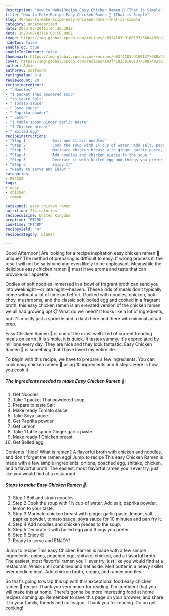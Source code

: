 ```yaml
---
description: "How to Make|Recipe Easy Chicken Ramen 🍜 {That is Simple"
title: "How to Make|Recipe Easy Chicken Ramen 🍜 {That is Simple"
slug: 40-how-to-makerecipe-easy-chicken-ramen-that-is-simple
category: Uncategorized
date: 2023-03-20T11:04:26.391Z
date: 2023-08-03T16:03:56.898Z
image: https://img-global.cpcdn.com/recipes/e03f4183c9100137/680x482cq70/easy-chicken-ramen-recipe-main-photo.jpg
hideToc: false
enableToc: true
enableTocContent: false
thumbnail: https://img-global.cpcdn.com/recipes/e03f4183c9100137/680x482cq70/easy-chicken-ramen-recipe-main-photo.jpg
cover: https://img-global.cpcdn.com/recipes/e03f4183c9100137/680x482cq70/easy-chicken-ramen-recipe-main-photo.jpg
author: Admin
authorAv: notfound
ratingvalue: 3.4
reviewcount: 20
recipeingredient:
- " Noodles"
- "1 packet Thai powdered soup"
- "to taste Salt"
- " Tomato sauce"
- " Soya sauce"
- " Paprika powder"
- " Lemon"
- "1 table spoon Ginger garlic paste"
- "1 Chicken breast"
- " Boiled egg"
recipeinstructions:
- "Step 1            Boil and strain noodles"
- "Step 2            Cook the soup with 1½ cup of water. Add salt, paprika powder, lemon to your taste."
- "Step 3            Marinate chicken breast with ginger garlic paste, lemon, salt, paprika powder, tomato sauce, soya sauce for 10 minutes and pan fry it."
- "Step 4            Add noodles and chicken pieces to the soup."
- "Step 5            Decorate it with boiled egg and things you prefer."
- "Step 6            Enjoy 😊"
- "Ready to serve and ENJOY!"
categories:
- Recipe
tags:
- easy
- chicken
- ramen

katakunci: easy chicken ramen 
nutrition: 254 calories
recipecuisine: United Kingdom
preptime: "PT25M"
cooktime: "PT48M"
recipeyield: "4"
recipecategory: Dinner

---
```



Good Afternoon| Are looking for a recipe inspiration easy chicken ramen 🍜 unique? The method of preparing is difficult to easy. If wrong process it, the result will not be satisfying and even likely to be unpleasant. Meanwhile the delicious easy chicken ramen 🍜 must have aroma and taste that can provoke our appetite.





Oodles of soft noodles immersed in a bowl of fragrant broth can send you into weeknight—or late night—heaven. These kinds of meals don&#39;t typically come without a lot of time and effort. Packed with noodles, chicken, bok choy, mushrooms, and the classic soft boiled egg and cooked in a fragrant broth, this easy chicken ramen is an elevated version of the chicken ramen we all had growing up! 📋 What do we need? It looks like a lot of ingredients, but it&#39;s mostly just a sprinkle and a dash here and there with minimal actual prep.

Easy Chicken Ramen 🍜 is one of the most well liked of current trending meals on earth. It is simple, it is quick, it tastes yummy. It's appreciated by millions every day. They are nice and they look fantastic. Easy Chicken Ramen 🍜 is something that I have loved my entire life.


To begin with this recipe, we have to prepare a few ingredients. You can cook easy chicken ramen 🍜 using 10 ingredients and 6 steps. Here is how you cook it.

<!--inarticleads1-->

##### The ingredients needed to make Easy Chicken Ramen 🍜:

1. Get  Noodles
1. Take 1 packet Thai powdered soup
1. Prepare to taste Salt
1. Make ready  Tomato sauce
1. Take  Soya sauce
1. Get  Paprika powder
1. Get  Lemon
1. Take 1 table spoon Ginger garlic paste
1. Make ready 1 Chicken breast
1. Get  Boiled egg


Contents [ hide] What is ramen? A flavorful broth with chicken and noodles, and don&#39;t forget the ramen egg! Jump to recipe This easy Chicken Ramen is made with a few simple ingredients: onions, poached egg, shitake, chicken, and a flavorful broth. The easiest, most flavorful ramen you&#39;ll ever try, just like you would find at a restaurant. 

<!--inarticleads2-->

##### Steps to make Easy Chicken Ramen 🍜:

1. Step 1            Boil and strain noodles
1. Step 2            Cook the soup with 1½ cup of water. Add salt, paprika powder, lemon to your taste.
1. Step 3            Marinate chicken breast with ginger garlic paste, lemon, salt, paprika powder, tomato sauce, soya sauce for 10 minutes and pan fry it.
1. Step 4            Add noodles and chicken pieces to the soup.
1. Step 5            Decorate it with boiled egg and things you prefer.
1. Step 6            Enjoy 😊
1. Ready to serve and ENJOY!

Jump to recipe This easy Chicken Ramen is made with a few simple ingredients: onions, poached egg, shitake, chicken, and a flavorful broth. The easiest, most flavorful ramen you&#39;ll ever try, just like you would find at a restaurant. Whisk until combined and set aside. Melt butter in a heavy skillet over medium heat. Add chicken broth, cream, and ramen noodles. 

So that's going to wrap this up with this exceptional food easy chicken ramen 🍜 recipe. Thank you very much for reading. I'm confident that you will make this at home. There's gonna be more interesting food at home recipes coming up. Remember to save this page on your browser, and share it to your family, friends and colleague. Thank you for reading. Go on get cooking!
